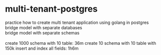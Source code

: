 # multi-tenant-postgres

practice how to create multi tenant application using golang in postgres<br/>
bridge model with separate databases<br/>
bridge model with separate schemas<br/><br/>
create 1000 schema with 10 table: 36m
create 10 schema with 10 table with 150k insert and index all fields: 1h6m
